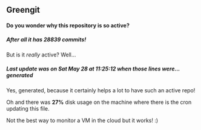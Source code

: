 ## Greengit

#### Do you wonder why this repository is so active?

##### After all it has 28839 commits!

But is it *really* active? Well...

##### Last update was on Sat May 28 at 11:25:12 when those lines were... generated

Yes, generated, because it certainly helps a lot to have such an active repo!

Oh and there was **27%** disk usage on the machine
where there is the cron updating this file.

Not the best way to monitor a VM in the cloud but it works! :)
